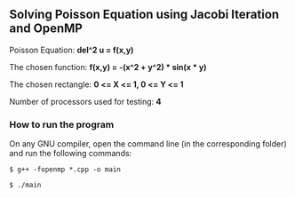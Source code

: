 ## Solving Poisson Equation using Jacobi Iteration and OpenMP

Poisson Equation: **del^2 u = f(x,y)**

The chosen function:  **f(x,y) = -(x^2 + y^2) * sin(x * y)**

The chosen rectangle: **0 <= X <= 1, 0 <= Y <= 1**

Number of processors used for testing: **4**

### How to run the program
On any GNU compiler, open the command line (in the corresponding folder) and run the following commands:
```shell
$ g++ -fopenmp *.cpp -o main

$ ./main
```